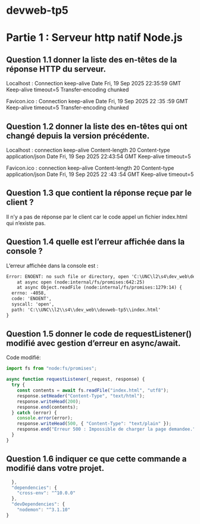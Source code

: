 # devweb-tp5

# Partie 1 : Serveur http natif Node.js
## Question 1.1 donner la liste des en-têtes de la réponse HTTP du serveur.
Localhost : 	Connection   		 keep-alive
Date   			Fri, 19 Sep 2025 22:35:59 GMT
Keep-alive    		timeout=5
Transfer-encoding    	 chunked

Favicon.ico :	Connection    		keep-alive
Date        		Fri, 19 Sep 2025 22 :35 :59 GMT
Keep-alive        	timeout=5
Transfer-encoding     	chunked

## Question 1.2 donner la liste des en-têtes qui ont changé depuis la version précédente.
Localhost : 	connection   		keep-alive
Content-length     	20
Content-type    	application/json
Date          		 Fri, 19 Sep 2025 22:43:54 GMT
Keep-alive     		 timeout=5

Favicon.ico :	connection		keep-alive
Content-length 	20
Content-type		application/json
Date			Fri, 19 Sep 2025 22 :43 :54 GMT
Keep-alive		timeout=5

## Question 1.3 que contient la réponse reçue par le client ?
Il n’y a pas de réponse par le client car le code appel un fichier index.html qui n’existe pas.

## Question 1.4 quelle est l’erreur affichée dans la console ?
L’erreur affichée dans la console est :
```txt
Error: ENOENT: no such file or directory, open 'C:\UNC\l2\s4\dev_web\devweb-tp5\index.html'
    at async open (node:internal/fs/promises:642:25)
    at async Object.readFile (node:internal/fs/promises:1279:14) {
  errno: -4058,
  code: 'ENOENT',
  syscall: 'open',
  path: 'C:\\UNC\\l2\\s4\\dev_web\\devweb-tp5\\index.html'
}
```
## Question 1.5 donner le code de requestListener() modifié avec gestion d’erreur en async/await.
Code modifié:
```js
import fs from "node:fs/promises";

async function requestListener(_request, response) {
  try {
    const contents = await fs.readFile("index.html", "utf8");
    response.setHeader("Content-Type", "text/html");
    response.writeHead(200);
    response.end(contents);
  } catch (error) {
    console.error(error);
    response.writeHead(500, { "Content-Type": "text/plain" });
    response.end("Erreur 500 : Impossible de charger la page demandee.");
  }
}
```
## Question 1.6 indiquer ce que cette commande a modifié dans votre projet.
```js
  },
  "dependencies": {
    "cross-env": "^10.0.0"
  },
  "devDependencies": {
    "nodemon": "^3.1.10"
}
```
